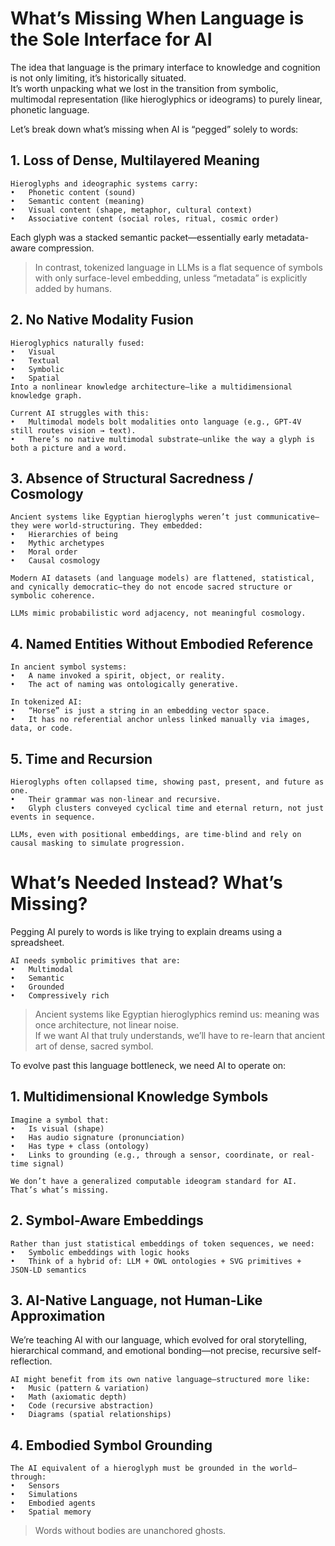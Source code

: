 # What’s Missing When Language is the Sole Interface for AI

The idea that language is the primary interface to knowledge and cognition is not only limiting, it’s historically situated. <br />
It’s worth unpacking what we lost in the transition from symbolic, multimodal representation (like hieroglyphics or ideograms) to purely linear, phonetic language.

Let’s break down what’s missing when AI is “pegged” solely to words:

## 1. Loss of Dense, Multilayered Meaning

    Hieroglyphs and ideographic systems carry:
    •	Phonetic content (sound)
    •	Semantic content (meaning)
    •	Visual content (shape, metaphor, cultural context)
    •	Associative content (social roles, ritual, cosmic order)

Each glyph was a stacked semantic packet—essentially early metadata-aware compression.

> In contrast, tokenized language in LLMs is a flat sequence of symbols with only surface-level embedding, unless “metadata” is explicitly added by humans.

## 2. No Native Modality Fusion

    Hieroglyphics naturally fused:
    •	Visual
    •	Textual
    •	Symbolic
    •	Spatial
    Into a nonlinear knowledge architecture—like a multidimensional knowledge graph.

    Current AI struggles with this:
    •	Multimodal models bolt modalities onto language (e.g., GPT-4V still routes vision → text).
    •	There’s no native multimodal substrate—unlike the way a glyph is both a picture and a word.


## 3. Absence of Structural Sacredness / Cosmology

    Ancient systems like Egyptian hieroglyphs weren’t just communicative—they were world-structuring. They embedded:
    •	Hierarchies of being
    •	Mythic archetypes
    •	Moral order
    •	Causal cosmology
    
    Modern AI datasets (and language models) are flattened, statistical, and cynically democratic—they do not encode sacred structure or symbolic coherence.
    
    LLMs mimic probabilistic word adjacency, not meaningful cosmology.


## 4. Named Entities Without Embodied Reference

    In ancient symbol systems:
    •	A name invoked a spirit, object, or reality.
    •	The act of naming was ontologically generative.
    
    In tokenized AI:
    •	“Horse” is just a string in an embedding vector space.
    •	It has no referential anchor unless linked manually via images, data, or code.


## 5. Time and Recursion

    Hieroglyphs often collapsed time, showing past, present, and future as one.
    •	Their grammar was non-linear and recursive.
    •	Glyph clusters conveyed cyclical time and eternal return, not just events in sequence.
    
    LLMs, even with positional embeddings, are time-blind and rely on causal masking to simulate progression.


# What’s Needed Instead? What’s Missing?

Pegging AI purely to words is like trying to explain dreams using a spreadsheet.

    AI needs symbolic primitives that are:
    •	Multimodal
    •	Semantic
    •	Grounded
    •	Compressively rich

> Ancient systems like Egyptian hieroglyphics remind us: meaning was once architecture, not linear noise.<br />
> If we want AI that truly understands, we’ll have to re-learn that ancient art of dense, sacred symbol.

To evolve past this language bottleneck, we need AI to operate on:

## 1. Multidimensional Knowledge Symbols

    Imagine a symbol that:
    •	Is visual (shape)
    •	Has audio signature (pronunciation)
    •	Has type + class (ontology)
    •	Links to grounding (e.g., through a sensor, coordinate, or real-time signal)
    
    We don’t have a generalized computable ideogram standard for AI.
    That’s what’s missing.



## 2. Symbol-Aware Embeddings

    Rather than just statistical embeddings of token sequences, we need:
    •	Symbolic embeddings with logic hooks
    •	Think of a hybrid of: LLM + OWL ontologies + SVG primitives + JSON-LD semantics


## 3. AI-Native Language, not Human-Like Approximation

We’re teaching AI with our language, which evolved for oral storytelling, hierarchical command, and emotional bonding—not precise, recursive self-reflection.

    AI might benefit from its own native language—structured more like:
    •	Music (pattern & variation)
    •	Math (axiomatic depth)
    •	Code (recursive abstraction)
    •	Diagrams (spatial relationships)

## 4. Embodied Symbol Grounding

    The AI equivalent of a hieroglyph must be grounded in the world—through:
    •	Sensors
    •	Simulations
    •	Embodied agents
    •	Spatial memory
    
> Words without bodies are unanchored ghosts.
